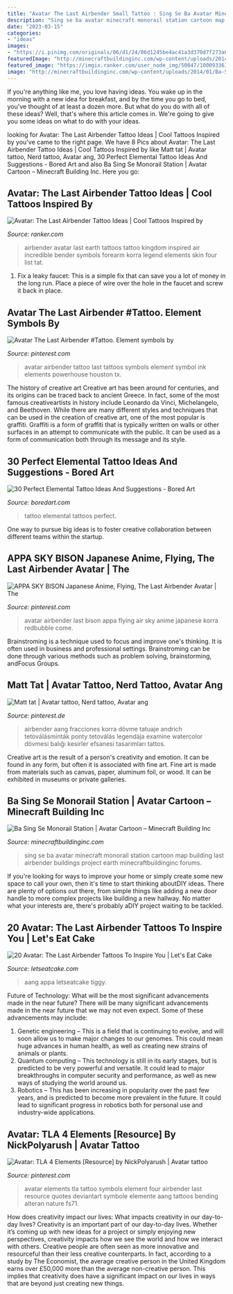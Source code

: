 ```yaml
---
title: "Avatar The Last Airbender Small Tattoo : Sing Se Ba Avatar Minecraft Monorail Station Cartoon Map Building Last Airbender Buildings Project Earth Minecraftbuildinginc Forums"
description: "Sing se ba avatar minecraft monorail station cartoon map building last airbender buildings project earth minecraftbuildinginc forums"
date: "2023-03-15"
categories:
- "ideas"
images:
- "https://i.pinimg.com/originals/06/d1/24/06d1245be4ac41a3d370d7f273a0445e.jpg"
featuredImage: "http://minecraftbuildinginc.com/wp-content/uploads/2014/01/Ba-Sing-Se-Monorail-Station-Avatar-Cartoon-minecraft-ideas-3.jpg"
featured_image: "https://imgix.ranker.com/user_node_img/50047/1000933616/original/huge-earth-kingdom-forearm-tat-photo-u1?w=650&amp;q=50&amp;fm=pjpg&amp;fit=crop&amp;crop=faces"
image: "http://minecraftbuildinginc.com/wp-content/uploads/2014/01/Ba-Sing-Se-Monorail-Station-Avatar-Cartoon-minecraft-ideas-3.jpg"
---
```



If you're anything like me, you love having ideas. You wake up in the morning with a new idea for breakfast, and by the time you go to bed, you've thought of at least a dozen more. But what do you do with all of these ideas? Well, that's where this article comes in. We're going to give you some ideas on what to do with your ideas.

	

		
looking for Avatar: The Last Airbender Tattoo Ideas | Cool Tattoos Inspired by you've came to the right page. We have 8 Pics about Avatar: The Last Airbender Tattoo Ideas | Cool Tattoos Inspired by like Matt tat | Avatar tattoo, Nerd tattoo, Avatar ang, 30 Perfect Elemental Tattoo Ideas And Suggestions - Bored Art and also Ba Sing Se Monorail Station | Avatar Cartoon – Minecraft Building Inc. Here you go:
		
    
## Avatar: The Last Airbender Tattoo Ideas | Cool Tattoos Inspired By

<img loading=lazy src="https://imgix.ranker.com/user_node_img/50047/1000933616/original/huge-earth-kingdom-forearm-tat-photo-u1?w=650&amp;q=50&amp;fm=pjpg&amp;fit=crop&amp;crop=faces" onerror="this.onerror=null;this.src='https://tse3.mm.bing.net/th?id=OIP.cSvRnibVpy9ugsSw3-mmcwHaJ4&amp;pid=15.1';" alt="Avatar: The Last Airbender Tattoo Ideas | Cool Tattoos Inspired by">

_Source: ranker.com_

>airbender avatar last earth tattoos tattoo kingdom inspired air incredible bender symbols forearm korra legend elements skin four list tat. 

	

1. Fix a leaky faucet: This is a simple fix that can save you a lot of money in the long run. Place a piece of wire over the hole in the faucet and screw it back in place.

    
## Avatar The Last Airbender #Tattoo. Element Symbols By

<img loading=lazy src="https://i.pinimg.com/originals/ab/de/bb/abdebb288553449a28ea0ebbfe41ff98.jpg" onerror="this.onerror=null;this.src='https://tse4.mm.bing.net/th?id=OIP.vBACz-J1E2Wiz5DTv31ATgHaJ4&amp;pid=15.1';" alt="Avatar The Last Airbender #Tattoo. Element symbols by">

_Source: pinterest.com_

>avatar airbender tattoo last tattoos symbols element symbol ink elements powerhouse houston tx. 

	

The history of creative art
Creative art has been around for centuries, and its origins can be traced back to ancient Greece. In fact, some of the most famous creativeartists in history include Leonardo da Vinci, Michelangelo, and Beethoven. While there are many different styles and techniques that can be used in the creation of creative art, one of the most popular is graffiti. Graffiti is a form of graffiti that is typically written on walls or other surfaces in an attempt to communicate with the public. It can be used as a form of communication both through its message and its style.

    
## 30 Perfect Elemental Tattoo Ideas And Suggestions - Bored Art

<img loading=lazy src="http://boredart.com/wp-content/uploads/2016/02/Perfect-Elemental-Tattoo-Ideas-and-Suggesions-38.jpg" onerror="this.onerror=null;this.src='https://tse4.mm.bing.net/th?id=OIP.Tihnovd-WzUA1hxBDwv9AwHaLG&amp;pid=15.1';" alt="30 Perfect Elemental Tattoo Ideas And Suggestions - Bored Art">

_Source: boredart.com_

>tattoo elemental tattoos perfect. 

	

One way to pursue big ideas is to foster creative collaboration between different teams within the startup.

    
## APPA SKY BISON Japanese Anime, Flying, The Last Airbender Avatar | The

<img loading=lazy src="https://i.pinimg.com/736x/b0/29/6b/b0296be8bff90e6d2b158d2138156316--the-last-airbender-avatar.jpg" onerror="this.onerror=null;this.src='https://tse4.mm.bing.net/th?id=OIP.qZin4_oWKYbQNkY8AXvWZAHaLG&amp;pid=15.1';" alt="APPA SKY BISON Japanese Anime, Flying, The Last Airbender Avatar | The">

_Source: pinterest.com_

>avatar airbender last bison appa flying air sky anime japanese korra redbubble come. 

	

Brainstroming is a technique used to focus and improve one's thinking. It is often used in business and professional settings. Brainstroming can be done through various methods such as problem solving, brainstorming, andFocus Groups.

    
## Matt Tat | Avatar Tattoo, Nerd Tattoo, Avatar Ang

<img loading=lazy src="https://i.pinimg.com/originals/06/d1/24/06d1245be4ac41a3d370d7f273a0445e.jpg" onerror="this.onerror=null;this.src='https://tse4.mm.bing.net/th?id=OIP.uzNpO38IDjIRrbzA9adP1wHaLu&amp;pid=15.1';" alt="Matt tat | Avatar tattoo, Nerd tattoo, Avatar ang">

_Source: pinterest.de_

>airbender aang fracciones korra dövme tatuaje andrich tetoválásminták ponty tetoválás legendája examine watercolor dövmesi balığı kesirler efsanesi tasarımları tattos. 

	

Creative art is the result of a person's creativity and emotion. It can be found in any form, but often it is associated with fine art. Fine art is made from materials such as canvas, paper, aluminum foil, or wood. It can be exhibited in museums or private galleries.

    
## Ba Sing Se Monorail Station | Avatar Cartoon – Minecraft Building Inc

<img loading=lazy src="http://minecraftbuildinginc.com/wp-content/uploads/2014/01/Ba-Sing-Se-Monorail-Station-Avatar-Cartoon-minecraft-ideas-3.jpg" onerror="this.onerror=null;this.src='https://tse3.mm.bing.net/th?id=OIP.mRDApVfgAMSurWwBURLbtgHaES&amp;pid=15.1';" alt="Ba Sing Se Monorail Station | Avatar Cartoon – Minecraft Building Inc">

_Source: minecraftbuildinginc.com_

>sing se ba avatar minecraft monorail station cartoon map building last airbender buildings project earth minecraftbuildinginc forums. 

	

If you're looking for ways to improve your home or simply create some new space to call your own, then it's time to start thinking aboutDIY ideas. There are plenty of options out there, from simple things like adding a new door handle to more complex projects like building a new hallway. No matter what your interests are, there's probably aDIY project waiting to be tackled.

    
## 20 Avatar: The Last Airbender Tattoos To Inspire You | Let&#039;s Eat Cake

<img loading=lazy src="https://www.letseatcake.com/wp-content/uploads/2020/07/Avatar-the-Last-Airbender-4.jpg" onerror="this.onerror=null;this.src='https://tse4.mm.bing.net/th?id=OIP.IIPfzkiZ5Th3z2HOJRR4JQHaHa&amp;pid=15.1';" alt="20 Avatar: The Last Airbender Tattoos To Inspire You | Let&#039;s Eat Cake">

_Source: letseatcake.com_

>aang appa letseatcake tiggy. 

	

Future of Technology: What will be the most significant advancements made in the near future?
There will be many significant advancements made in the near future that we may not even expect. Some of these advancements may include: 
1. Genetic engineering – This is a field that is continuing to evolve, and will soon allow us to make major changes to our genomes. This could mean huge advances in human health, as well as creating new strains of animals or plants. 
2. Quantum computing – This technology is still in its early stages, but is predicted to be very powerful and versatile. It could lead to major breakthroughs in computer security and performance, as well as new ways of studying the world around us. 
3. Robotics – This has been increasing in popularity over the past few years, and is predicted to become more prevalent in the future. It could lead to significant progress in robotics both for personal use and industry-wide applications. 

    
## Avatar: TLA 4 Elements [Resource] By NickPolyarush | Avatar Tattoo

<img loading=lazy src="https://i.pinimg.com/originals/d5/67/92/d56792b6872de27d700e12245eae6fa1.jpg" onerror="this.onerror=null;this.src='https://tse2.mm.bing.net/th?id=OIP.INxRTXfzOkTLlLlXHVOF4gHaJA&amp;pid=15.1';" alt="Avatar: TLA 4 Elements [Resource] by NickPolyarush | Avatar tattoo">

_Source: pinterest.com_

>avatar elements tla tattoo symbols element four airbender last resource quotes deviantart symbole elemente aang tattoos bending alteran nature fs71. 

	

How does creativity impact our lives: What impacts creativity in our day-to-day lives?
Creativity is an important part of our day-to-day lives. Whether it’s coming up with new ideas for a project or simply enjoying new perspectives, creativity impacts how we see the world and how we interact with others. Creative people are often seen as more innovative and resourceful than their less creative counterparts. In fact, according to a study by The Economist, the average creative person in the United Kingdom earns over £50,000 more than the average non-creative person. This implies that creativity does have a significant impact on our lives in ways that are beyond just creating new things.

